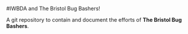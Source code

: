 #IWBDA and The Bristol Bug Bashers!

A git repository to contain and document the 
efforts of **The Bristol Bug Bashers**.
